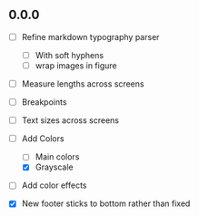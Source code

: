 
## 0.0.0

* [ ] Refine markdown typography parser
	* [ ] With soft hyphens
	* [ ] wrap images in figure
* [ ] Measure lengths across screens
* [ ] Breakpoints
* [ ] Text sizes across screens
* [ ] Add Colors
	* [ ] Main colors
	* [x] Grayscale
* [ ] Add color effects
* [x] New footer sticks to bottom rather than fixed

